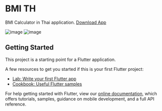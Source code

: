 # BMI TH

BMI Calculator in Thai application.
[Download App](https://play.google.com/store/apps/details?id=com.sawatdikiat.bmi_calculator_th)

![image](https://play-lh.googleusercontent.com/dFwOj4Nt89R1r90V_E3nvEc4CyetdwbMz6AU_yFMU_pztZ48JHiIOShX-mqgbO25qUa2=w1536-h722-rw)
![image](https://play-lh.googleusercontent.com/FKCt4kP-gh_KMNkZ6Usc99dOBnSqdxSsTk6c605UKw-6eYez2Pm3HRi6NyzX5CyHf4E=w1536-h722-rw)

## Getting Started

This project is a starting point for a Flutter application.

A few resources to get you started if this is your first Flutter project:

- [Lab: Write your first Flutter app](https://flutter.dev/docs/get-started/codelab)
- [Cookbook: Useful Flutter samples](https://flutter.dev/docs/cookbook)

For help getting started with Flutter, view our
[online documentation](https://flutter.dev/docs), which offers tutorials,
samples, guidance on mobile development, and a full API reference.
